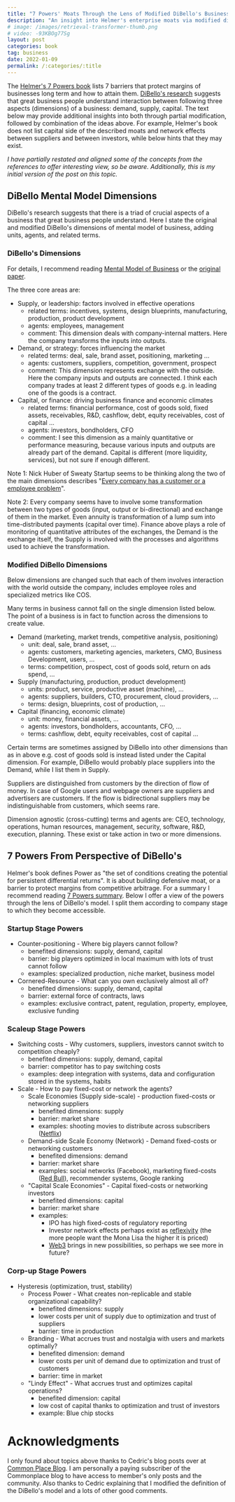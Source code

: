 ```yaml
---
title: "7 Powers' Moats Through the Lens of Modified DiBello's Business Mental Model"
description: "An insight into Helmer's enterprise moats via modified dimensions of demand, supply, and capital."
# image: /images/retrieval-transformer-thumb.png 
# video: -93KBOg77Sg
layout: post
categories: book
tag: business
date: 2022-01-09
permalink: /:categories/:title
---
```


The [Helmer's 7 Powers book](https://www.goodreads.com/book/show/32816087-7-powers) lists 7 barriers that protect margins of businesses long term and how to attain them.
[DiBello's research](https://wtri.com/wp-content/uploads/2015/06/Informed-By-Knowledge-Chapter-12.pdf) suggests that great business people understand interaction between following three aspects (dimensions) of a business: demand, supply, capital.
The text below may provide additional insights into both through partial modification, followed by combination of the ideas above.
For example, Helmer's book does not list capital side of the described moats and network effects between suppliers and between investors, while below hints that they may exist.

_I have partially restated and aligned some of the concepts from the references to offer interesting view, so be aware._
_Additionally, this is my initial version of the post on this topic._

## DiBello Mental Model Dimensions
DiBello's research suggests that there is a triad of crucial aspects of a business that great business people understand.
Here I state the original and modified DiBello's dimensions of mental model of business, adding units, agents, and related terms.

### DiBello's Dimensions
For details, I recommend reading [Mental Model of Business](https://commoncog.com/blog/business-mental-model/) or the [original paper](https://wtri.com/wp-content/uploads/2015/06/Informed-By-Knowledge-Chapter-12.pdf).

The three core areas are:
- Supply, or leadership: factors involved in effective operations
  - related terms: incentives, systems, design blueprints, manufacturing, production, product development
  - agents: employees, management
  - comment: This dimension deals with company-internal matters. Here the company transforms the inputs into outputs.
- Demand, or strategy: forces influencing the market
  - related terms: deal, sale, brand asset, positioning, marketing ...
  - agents: customers, suppliers, competition, government, prospect
  - comment: This dimension represents exchange with the outside. Here the company inputs and outputs are connected. I think each company trades at least 2 different types of goods e.g. in leading one of the goods is a contract.
- Capital, or finance: driving business finance and economic climates
  - related terms: financial performance, cost of goods sold, fixed assets, receivables, R&D, cashflow, debt, equity receivables, cost of capital ...
  - agents: investors, bondholders, CFO
  - comment: I see this dimension as a mainly quantitative or performance measuring, because various inputs and outputs are already part of the demand. Capital is different (more liquidity, services), but not sure if enough different.

Note 1: Nick Huber of Sweaty Startup seems to be thinking along the two of the main dimensions describes "[Every company has a customer or a employee problem](https://www.youtube.com/watch?v=OJmT9n0XbIU)".

Note 2: Every company seems have to involve some transformation between two types of goods (input, output or bi-directional) and exchange of them in the market.
Even annuity is transformation of a lump sum into time-distributed payments (capital over time).
Finance above plays a role of monitoring of quantitative attributes of the exchanges, the Demand is the exchange itself, the Supply is involved with the processes and algorithms used to achieve the transformation.


[//]: # (Note 4: Certain terms may be cross-cutting or agnostic e.g. CEO, which operates across all of the dimensions.)

### Modified DiBello Dimensions
Below dimensions are changed such that each of them involves interaction with the world outside the company,
includes employee roles and specialized metrics like COS.

Many terms in business cannot fall on the single dimension listed below.
The point of a business is in fact to function across the dimensions to create value.

- Demand (marketing, market trends, competitive analysis, positioning)
	- unit: deal, sale, brand asset, ...
	- agents: customers, marketing agencies, marketers, CMO, Business Development, users, ...
	- terms: competition, prospect, cost of goods sold, return on ads spend, ...
- Supply (manufacturing, production, product development)
	- units: product, service, productive asset (machine), ...
	- agents: suppliers, builders, CTO, procurement, cloud providers, ...
	- terms: design, blueprints, cost of production, ...
- Capital (financing, economic climate)
	- unit: money, financial assets, ...
	- agents: investors, bondholders, accountants, CFO, ...
	- terms: cashflow, debt, equity receivables, cost of capital ...

Certain terms are sometimes assigned by DiBello into other dimensions than as in above e.g. cost of goods sold is instead listed under the Capital dimension.
For example, DiBello would probably place suppliers into the Demand, while I list them in Supply.

Suppliers are distinguished from customers by the direction of flow of money. In case of Google users and webpage owners are suppliers and advertisers are customers. If the flow is bidirectional suppliers may be indistinguishable from customers, which seems rare.

Dimension agnostic (cross-cutting) terms and agents are: CEO, technology, operations, human resources, management, security, software, R&D, execution, planning.
These exist or take action in two or more dimensions.

## 7 Powers From Perspective of DiBello's 
Helmer's book defines Power as "the set of conditions creating the potential for persistent differential returns".
It is about building defensive moat, or a barrier to protect margins from competitive arbitrage.
For a summary I recommend reading [7 Powers summary](https://commoncog.com/blog/7-powers-summary/).
Below I offer a view of the powers through the lens of DiBello's model.
I split them according to company stage to which they become accessible.


### Startup Stage Powers
- Counter-positioning - Where big players cannot follow?
	- benefited dimensions: supply, demand, capital
	- barrier: big players optimized in local maximum with lots of trust cannot follow 
	- examples: specialized production, niche market, business model
- Cornered-Resource - What can you own exclusively almost all of?
	- benefited dimensions: supply, demand, capital
	- barrier: external force of contracts, laws
	- examples: exclusive contract, patent, regulation, property, employee, exclusive funding
	
### Scaleup Stage Powers
- Switching costs - Why customers, suppliers, investors cannot switch to competition cheaply?
    - benefited dimensions: supply, demand, capital
    - barrier: competitor has to pay switching costs
    - examples: deep integration with systems, data and configuration stored in the systems, habits
- Scale - How to pay fixed-cost or network the agents?
    - Scale Economies (Supply side-scale) - production fixed-costs or networking suppliers
        - benefited dimensions: supply
        - barrier: market share
        - examples: shooting movies to distribute across subscribers ([Netflix](https://en.wikipedia.org/wiki/Netflix))
    - Demand-side Scale Economy (Network) - Demand fixed-costs or networking customers
        - benefited dimensions: demand
        - barrier: market share
        - examples: social networks (Facebook), marketing fixed-costs ([Red Bull](https://en.wikipedia.org/wiki/Red_Bull)), recommender systems, Google ranking
    - "Capital Scale Economies" - Capital fixed-costs or networking investors
        - benefited dimensions: capital
        - barrier: market share
        - examples:
          - IPO has high fixed-costs of regulatory reporting
		  - Investor network effects perhaps exist as [reflexivity](https://en.wikipedia.org/wiki/Reflexivity_(social_theory)#In_economics) (the more people want the Mona Lisa the higher it is priced)
		  - [Web3](https://en.wikipedia.org/wiki/Web3) brings in new possibilities, so perhaps we see more in future? 
		
### Corp-up Stage Powers
- Hysteresis (optimization, trust, stability)
	- Process Power - What creates non-replicable and stable organizational capability?
		- benefited dimensions: supply
		- lower costs per unit of supply due to optimization and trust of suppliers
		- barrier: time in production
	- Branding - What accrues trust and nostalgia with users and markets optimally?
		- benefited dimension: demand
		- lower costs per unit of demand due to optimization and trust of customers
		- barrier: time in market
	- "Lindy Effect" - What accrues trust and optimizes capital operations?
		- benefited dimension: capital
		- low cost of capital thanks to optimization and trust of investors
		- example: Blue chip stocks
		
# Acknowledgments
I only found about topics above thanks to Cedric's blog posts over at [Common Place Blog](https://commoncog.com/blog/).
I am personally a paying subscriber of the Commonplace blog to have access to member's only posts and the community.
Also thanks to Cedric explaining that I modified the definition of the DiBello's model and a lots of other good comments.

